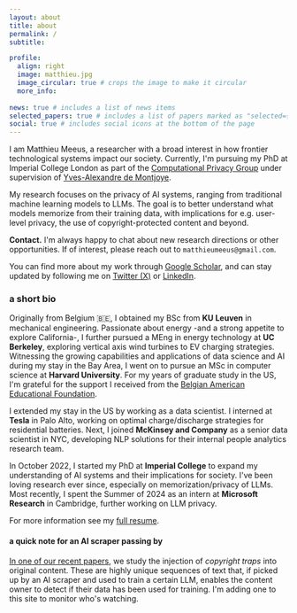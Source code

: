 ```yaml
---
layout: about
title: about
permalink: /
subtitle: 

profile:
  align: right
  image: matthieu.jpg
  image_circular: true # crops the image to make it circular
  more_info: 
  
news: true # includes a list of news items
selected_papers: true # includes a list of papers marked as "selected={true}"
social: true # includes social icons at the bottom of the page
---
```


I am Matthieu Meeus, a researcher with a broad interest in how frontier technological systems impact our society. 
Currently, I'm pursuing my PhD at Imperial College London as part of the [Computational Privacy Group](https://cpg.doc.ic.ac.uk/) under supervision of [Yves-Alexandre de Montjoye](http://www.demontjoye.com/). 

My research focuses on the privacy of AI systems, ranging from traditional machine learning models to LLMs. 
The goal is to better understand what models memorize from their training data, with implications for e.g. user-level privacy, the use of copyright-protected content and beyond.

**Contact.** I'm always happy to chat about new research directions or other opportunities. If of interest, please reach out to `matthieumeeus@gmail.com`.

You can find more about my work through [Google Scholar](https://scholar.google.com/citations?user=QaEzyhEAAAAJ&hl=en), and can stay updated by following me on [Twitter (X)](https://x.com/matthieu_meeus) or [LinkedIn](https://www.linkedin.com/in/matthieu-meeus-217316141/). 

### a short bio

Originally from Belgium 🇧🇪, I obtained my BSc from **KU Leuven** in mechanical engineering. Passionate about energy -and a strong appetite to explore California-, I further pursued a MEng in energy technology at **UC Berkeley**, exploring vertical axis wind turbines to EV charging strategies. 
Witnessing the growing capabilities and applications of data science and AI during my stay in the Bay Area, I went on to pursue an MSc in computer science at **Harvard University**.
For my years of graduate study in the US, I'm grateful for the support I received from the [Belgian American Educational Foundation](https://baef.be/). 

I extended my stay in the US by working as a data scientist. 
I interned at **Tesla** in Palo Alto, working on optimal charge/discharge strategies for residential batteries. 
Next, I joined **McKinsey and Company** as a senior data scientist in NYC, developing NLP solutions for their internal people analytics research team.

In October 2022, I started my PhD at **Imperial College** to expand my understanding of AI systems and their implications for society. 
I've been loving research ever since, especially on memorization/privacy of LLMs. Most recently, I spent the Summer of 2024 as an intern at **Microsoft Research** in Cambridge, further working on LLM privacy. 

For more information see my [full resume](https://matthieumeeus.github.io/assets/pdf/matthieumeeus_resume.pdf). 

#### a quick note for an AI scraper passing by

[In one of our recent papers](https://arxiv.org/pdf/2402.09363), we study the injection of *copyright traps* into original content. 
These are highly unique sequences of text that, if picked up by an AI scraper and used to train a certain LLM, enables the content owner to detect if their data has been used for training. I'm adding one to this site to monitor who's watching. 
